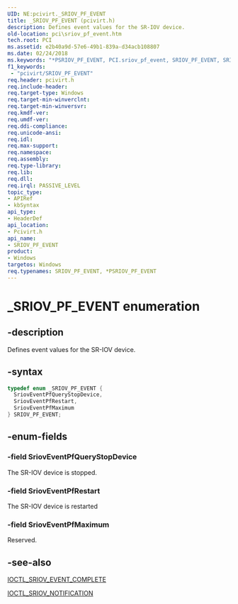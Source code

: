 ```yaml
---
UID: NE:pcivirt._SRIOV_PF_EVENT
title: _SRIOV_PF_EVENT (pcivirt.h)
description: Defines event values for the SR-IOV device.
old-location: pci\sriov_pf_event.htm
tech.root: PCI
ms.assetid: e2b40a9d-57e6-49b1-839a-d34acb108807
ms.date: 02/24/2018
ms.keywords: "*PSRIOV_PF_EVENT, PCI.sriov_pf_event, SRIOV_PF_EVENT, SRIOV_PF_EVENT enumeration [Buses], SriovEventPfMaximum, SriovEventPfQueryStopDevice, SriovEventPfRestart, _SRIOV_PF_EVENT, pcivirt/SRIOV_PF_EVENT, pcivirt/SriovEventPfMaximum, pcivirt/SriovEventPfQueryStopDevice, pcivirt/SriovEventPfRestart"
f1_keywords:
 - "pcivirt/SRIOV_PF_EVENT"
req.header: pcivirt.h
req.include-header:
req.target-type: Windows
req.target-min-winverclnt:
req.target-min-winversvr:
req.kmdf-ver:
req.umdf-ver:
req.ddi-compliance:
req.unicode-ansi:
req.idl:
req.max-support:
req.namespace:
req.assembly:
req.type-library:
req.lib:
req.dll:
req.irql: PASSIVE_LEVEL
topic_type:
- APIRef
- kbSyntax
api_type:
- HeaderDef
api_location:
- Pcivirt.h
api_name:
- SRIOV_PF_EVENT
product:
- Windows
targetos: Windows
req.typenames: SRIOV_PF_EVENT, *PSRIOV_PF_EVENT
---
```


# _SRIOV_PF_EVENT enumeration


## -description


Defines event values for the SR-IOV device.


## -syntax


```cpp
typedef enum _SRIOV_PF_EVENT {
  SriovEventPfQueryStopDevice,
  SriovEventPfRestart,
  SriovEventPfMaximum
} SRIOV_PF_EVENT;
```


## -enum-fields




### -field SriovEventPfQueryStopDevice

The SR-IOV device is stopped.


### -field SriovEventPfRestart

The SR-IOV device is restarted


### -field SriovEventPfMaximum

Reserved.


## -see-also

<a href="https://docs.microsoft.com/windows-hardware/drivers/ddi/pcivirt/ni-pcivirt-ioctl_sriov_event_complete">IOCTL_SRIOV_EVENT_COMPLETE</a>



<a href="https://docs.microsoft.com/windows-hardware/drivers/ddi/pcivirt/ni-pcivirt-ioctl_sriov_notification">IOCTL_SRIOV_NOTIFICATION</a>



 

 


